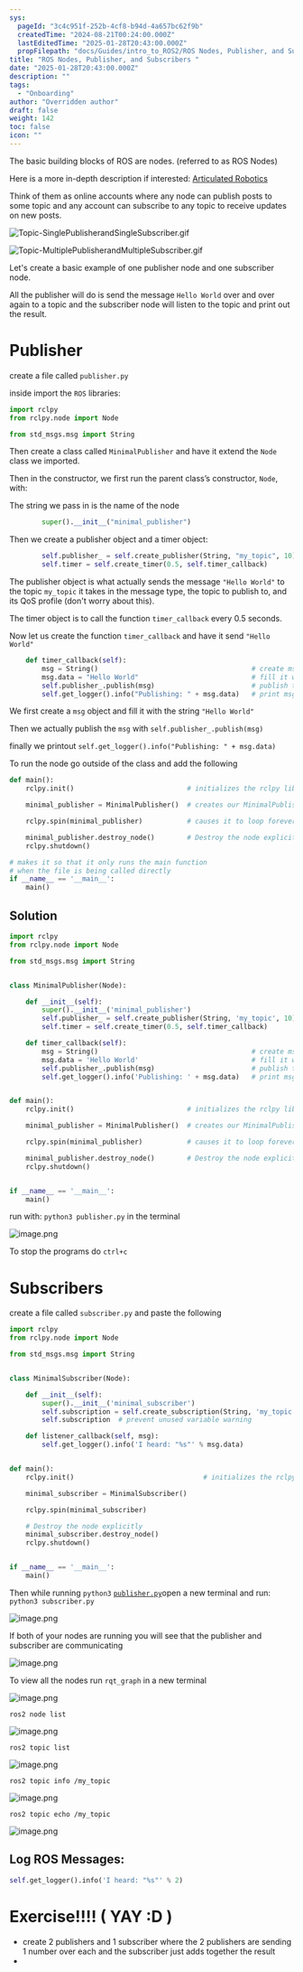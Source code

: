 ```yaml
---
sys:
  pageId: "3c4c951f-252b-4cf8-b94d-4a657bc62f9b"
  createdTime: "2024-08-21T00:24:00.000Z"
  lastEditedTime: "2025-01-28T20:43:00.000Z"
  propFilepath: "docs/Guides/intro_to_ROS2/ROS Nodes, Publisher, and Subscribers .md"
title: "ROS Nodes, Publisher, and Subscribers "
date: "2025-01-28T20:43:00.000Z"
description: ""
tags:
  - "Onboarding"
author: "Overridden author"
draft: false
weight: 142
toc: false
icon: ""
---
```


The basic building blocks of ROS are nodes. (referred to as ROS Nodes)

Here is a more in-depth description if interested: [Articulated Robotics](https://articulatedrobotics.xyz/tutorials/ready-for-ros/ros-overview#2-nodes)

Think of them as online accounts where any node can publish posts to some topic and any account can subscribe to any topic to receive updates on new posts.

![Topic-SinglePublisherandSingleSubscriber.gif](https://docs.ros.org/en/humble/_images/Topic-SinglePublisherandSingleSubscriber.gif)

![Topic-MultiplePublisherandMultipleSubscriber.gif](https://docs.ros.org/en/humble/_images/Topic-MultiplePublisherandMultipleSubscriber.gif)

Let's create a basic example of one publisher node and one subscriber node.

All the publisher will do is send the message `Hello World` over and over again to a topic and the subscriber node will listen to the topic and print out the result.

# Publisher

create a file called `publisher.py` 

inside import the `ROS` libraries:

```python
import rclpy
from rclpy.node import Node

from std_msgs.msg import String
```

Then create a class called `MinimalPublisher` and have it extend the `Node` class we imported.

Then in the constructor, we first run the parent class’s constructor, `Node`, with:

The string we pass in is the name of the node

```python
        super().__init__("minimal_publisher")
```

Then we create a publisher object and a timer object:

```python
        self.publisher_ = self.create_publisher(String, "my_topic", 10)
        self.timer = self.create_timer(0.5, self.timer_callback)
```

The publisher object is what actually sends the message `"Hello World"` to the topic `my_topic` it takes in the message type, the topic to publish to, and its QoS profile (don't worry about this).

The timer object is to call the function `timer_callback` every 0.5 seconds.

Now let us create the function `timer_callback` and have it send `"Hello World"`

```python
    def timer_callback(self):
        msg = String()                                      # create msg object
        msg.data = "Hello World"                            # fill it with data
        self.publisher_.publish(msg)                        # publish the message
        self.get_logger().info("Publishing: " + msg.data)   # print msg
```

We first create a `msg` object and fill it with the string `"Hello World"`

Then we actually publish the `msg` with `self.publisher_.publish(msg)`

finally we printout `self.get_logger().info("Publishing: " + msg.data)`

To run the node go outside of the class and add the following

```python
def main():
    rclpy.init()                            # initializes the rclpy library

    minimal_publisher = MinimalPublisher()  # creates our MinimalPublisher object

    rclpy.spin(minimal_publisher)           # causes it to loop forever

    minimal_publisher.destroy_node()        # Destroy the node explicitly
    rclpy.shutdown()

# makes it so that it only runs the main function
# when the file is being called directly
if __name__ == '__main__': 
    main()
```

## Solution

```python
import rclpy
from rclpy.node import Node

from std_msgs.msg import String


class MinimalPublisher(Node):

    def __init__(self):
        super().__init__('minimal_publisher')
        self.publisher_ = self.create_publisher(String, 'my_topic', 10)
        self.timer = self.create_timer(0.5, self.timer_callback)

    def timer_callback(self):
        msg = String()                                      # create msg object
        msg.data = 'Hello World'                            # fill it with data
        self.publisher_.publish(msg)                        # publish the message
        self.get_logger().info('Publishing: ' + msg.data)   # print msg


def main():
    rclpy.init()                            # initializes the rclpy library

    minimal_publisher = MinimalPublisher()  # creates our MinimalPublisher object

    rclpy.spin(minimal_publisher)           # causes it to loop forever

    minimal_publisher.destroy_node()        # Destroy the node explicitly
    rclpy.shutdown()


if __name__ == '__main__':
    main()
```

run with: `python3 publisher.py` in the terminal

![image.png](https://prod-files-secure.s3.us-west-2.amazonaws.com/d518164a-d88e-44d1-a4ee-3adb3bd8bce0/9214accb-ad5b-44f1-a31c-b3167c59138b/image.png?X-Amz-Algorithm=AWS4-HMAC-SHA256&X-Amz-Content-Sha256=UNSIGNED-PAYLOAD&X-Amz-Credential=ASIAZI2LB4665DQBNOOY%2F20250215%2Fus-west-2%2Fs3%2Faws4_request&X-Amz-Date=20250215T110122Z&X-Amz-Expires=3600&X-Amz-Security-Token=IQoJb3JpZ2luX2VjEBoaCXVzLXdlc3QtMiJHMEUCIGyCsocXlNllbpOQZRytNsX%2BDn%2FF5U8W%2FTH1x0B4bNtZAiEAlMS4tSaHrEigwkDu%2FOtHJijoVfWNt1gVDivYjZ6LAQkq%2FwMIQxAAGgw2Mzc0MjMxODM4MDUiDD5QI8tEuTiCmw36gCrcA1%2BSkMBLTisYAtXJS0Na9Eu6kMykwXTJNo6wYX0197Wn3IyWeTk87ynkQQLhIPp%2FVPTZndsW2qKXL5rfF8aRRLIZGpVUvw1tq9S5EJlKrOAPtKoydt0HNthoSNLn74loC8AIr94949LaFb14nTv5qGSBfr3ybe66EkGh6qAbful%2Bhy8mcVEcbBNvG5f810297jq03MIfaygZm%2BHEzj%2Br0Cg931epZ24hg%2FSnO6FTH%2BQx4tqG%2FXRLotKtjRXEkMj4tEjUohu7vkDA2%2Ff8fstwI%2BGEIGkJxSiI4iQ%2BRX8QWqRN4PwOWqTjkPGDKkwT2qnTjQvk5cPPmWSHe9d3V7waZQhB5kSv2dRxp5CO%2BtCjfrfiV33wNunon8hVi7UkpQ2j%2BoNYZOvO0lK5WTa6q2aLy0xgNLab0CTKodXfUKUzuXIBBlzPg13oQO6JON%2FTQJOk2M%2FZJCd3yF5vlbRBccj4QmrS5FjnKGtmgfu5hEJlULxysoqvx1n50a13jDG89YmpJ5Cns8vaDi3oSKs5xUTnAF%2BpqJczVFU7qxRtEHmQHbTqjmNKYd7veoliol19xa3HmazA6JDq8tbpVZySFgTtXbQ9mFW0%2BFsxMRqdAvaUAGxEINnhMvuTm8mE0wgeMMm%2Bwb0GOqUB0ziCIWvOsSzmSfRHcEyPKfp9OyiLiMn1X5Gp1tDfBHIoZGK7Z2IXlHW3L4CSzXZcSHyEMbsjezKSoOS2zb6PUx%2BVKynPP8e6Jg91xWg3sIvgxkbLKj3JzeYpIY44cnXZvd7VVXIVxj7MFlxGnCRIHY6SNH%2BikWZW8T%2BzD1ElcQ0K%2FG1lejKmHCqzRDA0jlRs6byXk6ym3l9FQm%2FSqTFPrkUbGZbi&X-Amz-Signature=647f7a31cd49a7853ccd0b73545c45d34225af1b8c7d73d875e59f5475e1e504&X-Amz-SignedHeaders=host&x-id=GetObject)

To stop the programs do `ctrl+c`

# Subscribers

create a file called `subscriber.py` and paste the following

```python
import rclpy
from rclpy.node import Node

from std_msgs.msg import String


class MinimalSubscriber(Node):

    def __init__(self):
        super().__init__('minimal_subscriber')
        self.subscription = self.create_subscription(String, 'my_topic', self.listener_callback, 10)
        self.subscription  # prevent unused variable warning

    def listener_callback(self, msg):
        self.get_logger().info('I heard: "%s"' % msg.data)


def main():
    rclpy.init()                                # initializes the rclpy library

    minimal_subscriber = MinimalSubscriber()

    rclpy.spin(minimal_subscriber)

    # Destroy the node explicitly
    minimal_subscriber.destroy_node()
    rclpy.shutdown()


if __name__ == '__main__':
    main()
```

Then while running `python3` [`publisher.py`](http://publisher.py/)open a new terminal and run: `python3 subscriber.py` 

![image.png](https://prod-files-secure.s3.us-west-2.amazonaws.com/d518164a-d88e-44d1-a4ee-3adb3bd8bce0/611fccf2-c738-4dbd-94e9-98f209092866/image.png?X-Amz-Algorithm=AWS4-HMAC-SHA256&X-Amz-Content-Sha256=UNSIGNED-PAYLOAD&X-Amz-Credential=ASIAZI2LB4665DQBNOOY%2F20250215%2Fus-west-2%2Fs3%2Faws4_request&X-Amz-Date=20250215T110123Z&X-Amz-Expires=3600&X-Amz-Security-Token=IQoJb3JpZ2luX2VjEBoaCXVzLXdlc3QtMiJHMEUCIGyCsocXlNllbpOQZRytNsX%2BDn%2FF5U8W%2FTH1x0B4bNtZAiEAlMS4tSaHrEigwkDu%2FOtHJijoVfWNt1gVDivYjZ6LAQkq%2FwMIQxAAGgw2Mzc0MjMxODM4MDUiDD5QI8tEuTiCmw36gCrcA1%2BSkMBLTisYAtXJS0Na9Eu6kMykwXTJNo6wYX0197Wn3IyWeTk87ynkQQLhIPp%2FVPTZndsW2qKXL5rfF8aRRLIZGpVUvw1tq9S5EJlKrOAPtKoydt0HNthoSNLn74loC8AIr94949LaFb14nTv5qGSBfr3ybe66EkGh6qAbful%2Bhy8mcVEcbBNvG5f810297jq03MIfaygZm%2BHEzj%2Br0Cg931epZ24hg%2FSnO6FTH%2BQx4tqG%2FXRLotKtjRXEkMj4tEjUohu7vkDA2%2Ff8fstwI%2BGEIGkJxSiI4iQ%2BRX8QWqRN4PwOWqTjkPGDKkwT2qnTjQvk5cPPmWSHe9d3V7waZQhB5kSv2dRxp5CO%2BtCjfrfiV33wNunon8hVi7UkpQ2j%2BoNYZOvO0lK5WTa6q2aLy0xgNLab0CTKodXfUKUzuXIBBlzPg13oQO6JON%2FTQJOk2M%2FZJCd3yF5vlbRBccj4QmrS5FjnKGtmgfu5hEJlULxysoqvx1n50a13jDG89YmpJ5Cns8vaDi3oSKs5xUTnAF%2BpqJczVFU7qxRtEHmQHbTqjmNKYd7veoliol19xa3HmazA6JDq8tbpVZySFgTtXbQ9mFW0%2BFsxMRqdAvaUAGxEINnhMvuTm8mE0wgeMMm%2Bwb0GOqUB0ziCIWvOsSzmSfRHcEyPKfp9OyiLiMn1X5Gp1tDfBHIoZGK7Z2IXlHW3L4CSzXZcSHyEMbsjezKSoOS2zb6PUx%2BVKynPP8e6Jg91xWg3sIvgxkbLKj3JzeYpIY44cnXZvd7VVXIVxj7MFlxGnCRIHY6SNH%2BikWZW8T%2BzD1ElcQ0K%2FG1lejKmHCqzRDA0jlRs6byXk6ym3l9FQm%2FSqTFPrkUbGZbi&X-Amz-Signature=20c73f2949221a4933dfeabb20530d6d48f5abfbea02b0259c1760034c751322&X-Amz-SignedHeaders=host&x-id=GetObject)

If both of your nodes are running you will see that the publisher and subscriber are communicating

![image.png](https://prod-files-secure.s3.us-west-2.amazonaws.com/d518164a-d88e-44d1-a4ee-3adb3bd8bce0/eea428b5-1cf0-43bb-a30b-81cbaf6c5c78/image.png?X-Amz-Algorithm=AWS4-HMAC-SHA256&X-Amz-Content-Sha256=UNSIGNED-PAYLOAD&X-Amz-Credential=ASIAZI2LB4665DQBNOOY%2F20250215%2Fus-west-2%2Fs3%2Faws4_request&X-Amz-Date=20250215T110123Z&X-Amz-Expires=3600&X-Amz-Security-Token=IQoJb3JpZ2luX2VjEBoaCXVzLXdlc3QtMiJHMEUCIGyCsocXlNllbpOQZRytNsX%2BDn%2FF5U8W%2FTH1x0B4bNtZAiEAlMS4tSaHrEigwkDu%2FOtHJijoVfWNt1gVDivYjZ6LAQkq%2FwMIQxAAGgw2Mzc0MjMxODM4MDUiDD5QI8tEuTiCmw36gCrcA1%2BSkMBLTisYAtXJS0Na9Eu6kMykwXTJNo6wYX0197Wn3IyWeTk87ynkQQLhIPp%2FVPTZndsW2qKXL5rfF8aRRLIZGpVUvw1tq9S5EJlKrOAPtKoydt0HNthoSNLn74loC8AIr94949LaFb14nTv5qGSBfr3ybe66EkGh6qAbful%2Bhy8mcVEcbBNvG5f810297jq03MIfaygZm%2BHEzj%2Br0Cg931epZ24hg%2FSnO6FTH%2BQx4tqG%2FXRLotKtjRXEkMj4tEjUohu7vkDA2%2Ff8fstwI%2BGEIGkJxSiI4iQ%2BRX8QWqRN4PwOWqTjkPGDKkwT2qnTjQvk5cPPmWSHe9d3V7waZQhB5kSv2dRxp5CO%2BtCjfrfiV33wNunon8hVi7UkpQ2j%2BoNYZOvO0lK5WTa6q2aLy0xgNLab0CTKodXfUKUzuXIBBlzPg13oQO6JON%2FTQJOk2M%2FZJCd3yF5vlbRBccj4QmrS5FjnKGtmgfu5hEJlULxysoqvx1n50a13jDG89YmpJ5Cns8vaDi3oSKs5xUTnAF%2BpqJczVFU7qxRtEHmQHbTqjmNKYd7veoliol19xa3HmazA6JDq8tbpVZySFgTtXbQ9mFW0%2BFsxMRqdAvaUAGxEINnhMvuTm8mE0wgeMMm%2Bwb0GOqUB0ziCIWvOsSzmSfRHcEyPKfp9OyiLiMn1X5Gp1tDfBHIoZGK7Z2IXlHW3L4CSzXZcSHyEMbsjezKSoOS2zb6PUx%2BVKynPP8e6Jg91xWg3sIvgxkbLKj3JzeYpIY44cnXZvd7VVXIVxj7MFlxGnCRIHY6SNH%2BikWZW8T%2BzD1ElcQ0K%2FG1lejKmHCqzRDA0jlRs6byXk6ym3l9FQm%2FSqTFPrkUbGZbi&X-Amz-Signature=b41b6ec08f4d43ab9a4691985c5e5d577b1ad47a841a994d0977ee7cdb302e39&X-Amz-SignedHeaders=host&x-id=GetObject)

To view all the nodes run `rqt_graph` in a new terminal

![image.png](https://prod-files-secure.s3.us-west-2.amazonaws.com/d518164a-d88e-44d1-a4ee-3adb3bd8bce0/1d98e964-4318-4d62-b5c4-8c8f78368598/image.png?X-Amz-Algorithm=AWS4-HMAC-SHA256&X-Amz-Content-Sha256=UNSIGNED-PAYLOAD&X-Amz-Credential=ASIAZI2LB4665DQBNOOY%2F20250215%2Fus-west-2%2Fs3%2Faws4_request&X-Amz-Date=20250215T110123Z&X-Amz-Expires=3600&X-Amz-Security-Token=IQoJb3JpZ2luX2VjEBoaCXVzLXdlc3QtMiJHMEUCIGyCsocXlNllbpOQZRytNsX%2BDn%2FF5U8W%2FTH1x0B4bNtZAiEAlMS4tSaHrEigwkDu%2FOtHJijoVfWNt1gVDivYjZ6LAQkq%2FwMIQxAAGgw2Mzc0MjMxODM4MDUiDD5QI8tEuTiCmw36gCrcA1%2BSkMBLTisYAtXJS0Na9Eu6kMykwXTJNo6wYX0197Wn3IyWeTk87ynkQQLhIPp%2FVPTZndsW2qKXL5rfF8aRRLIZGpVUvw1tq9S5EJlKrOAPtKoydt0HNthoSNLn74loC8AIr94949LaFb14nTv5qGSBfr3ybe66EkGh6qAbful%2Bhy8mcVEcbBNvG5f810297jq03MIfaygZm%2BHEzj%2Br0Cg931epZ24hg%2FSnO6FTH%2BQx4tqG%2FXRLotKtjRXEkMj4tEjUohu7vkDA2%2Ff8fstwI%2BGEIGkJxSiI4iQ%2BRX8QWqRN4PwOWqTjkPGDKkwT2qnTjQvk5cPPmWSHe9d3V7waZQhB5kSv2dRxp5CO%2BtCjfrfiV33wNunon8hVi7UkpQ2j%2BoNYZOvO0lK5WTa6q2aLy0xgNLab0CTKodXfUKUzuXIBBlzPg13oQO6JON%2FTQJOk2M%2FZJCd3yF5vlbRBccj4QmrS5FjnKGtmgfu5hEJlULxysoqvx1n50a13jDG89YmpJ5Cns8vaDi3oSKs5xUTnAF%2BpqJczVFU7qxRtEHmQHbTqjmNKYd7veoliol19xa3HmazA6JDq8tbpVZySFgTtXbQ9mFW0%2BFsxMRqdAvaUAGxEINnhMvuTm8mE0wgeMMm%2Bwb0GOqUB0ziCIWvOsSzmSfRHcEyPKfp9OyiLiMn1X5Gp1tDfBHIoZGK7Z2IXlHW3L4CSzXZcSHyEMbsjezKSoOS2zb6PUx%2BVKynPP8e6Jg91xWg3sIvgxkbLKj3JzeYpIY44cnXZvd7VVXIVxj7MFlxGnCRIHY6SNH%2BikWZW8T%2BzD1ElcQ0K%2FG1lejKmHCqzRDA0jlRs6byXk6ym3l9FQm%2FSqTFPrkUbGZbi&X-Amz-Signature=2aea438f1a13380ef9831072fc0ac70a82610def81c1472773186bc1d00e0ff4&X-Amz-SignedHeaders=host&x-id=GetObject)

`ros2 node list`

![image.png](https://prod-files-secure.s3.us-west-2.amazonaws.com/d518164a-d88e-44d1-a4ee-3adb3bd8bce0/680ac8cf-e6d9-4164-9ece-5b9a6fccffee/image.png?X-Amz-Algorithm=AWS4-HMAC-SHA256&X-Amz-Content-Sha256=UNSIGNED-PAYLOAD&X-Amz-Credential=ASIAZI2LB4665DQBNOOY%2F20250215%2Fus-west-2%2Fs3%2Faws4_request&X-Amz-Date=20250215T110123Z&X-Amz-Expires=3600&X-Amz-Security-Token=IQoJb3JpZ2luX2VjEBoaCXVzLXdlc3QtMiJHMEUCIGyCsocXlNllbpOQZRytNsX%2BDn%2FF5U8W%2FTH1x0B4bNtZAiEAlMS4tSaHrEigwkDu%2FOtHJijoVfWNt1gVDivYjZ6LAQkq%2FwMIQxAAGgw2Mzc0MjMxODM4MDUiDD5QI8tEuTiCmw36gCrcA1%2BSkMBLTisYAtXJS0Na9Eu6kMykwXTJNo6wYX0197Wn3IyWeTk87ynkQQLhIPp%2FVPTZndsW2qKXL5rfF8aRRLIZGpVUvw1tq9S5EJlKrOAPtKoydt0HNthoSNLn74loC8AIr94949LaFb14nTv5qGSBfr3ybe66EkGh6qAbful%2Bhy8mcVEcbBNvG5f810297jq03MIfaygZm%2BHEzj%2Br0Cg931epZ24hg%2FSnO6FTH%2BQx4tqG%2FXRLotKtjRXEkMj4tEjUohu7vkDA2%2Ff8fstwI%2BGEIGkJxSiI4iQ%2BRX8QWqRN4PwOWqTjkPGDKkwT2qnTjQvk5cPPmWSHe9d3V7waZQhB5kSv2dRxp5CO%2BtCjfrfiV33wNunon8hVi7UkpQ2j%2BoNYZOvO0lK5WTa6q2aLy0xgNLab0CTKodXfUKUzuXIBBlzPg13oQO6JON%2FTQJOk2M%2FZJCd3yF5vlbRBccj4QmrS5FjnKGtmgfu5hEJlULxysoqvx1n50a13jDG89YmpJ5Cns8vaDi3oSKs5xUTnAF%2BpqJczVFU7qxRtEHmQHbTqjmNKYd7veoliol19xa3HmazA6JDq8tbpVZySFgTtXbQ9mFW0%2BFsxMRqdAvaUAGxEINnhMvuTm8mE0wgeMMm%2Bwb0GOqUB0ziCIWvOsSzmSfRHcEyPKfp9OyiLiMn1X5Gp1tDfBHIoZGK7Z2IXlHW3L4CSzXZcSHyEMbsjezKSoOS2zb6PUx%2BVKynPP8e6Jg91xWg3sIvgxkbLKj3JzeYpIY44cnXZvd7VVXIVxj7MFlxGnCRIHY6SNH%2BikWZW8T%2BzD1ElcQ0K%2FG1lejKmHCqzRDA0jlRs6byXk6ym3l9FQm%2FSqTFPrkUbGZbi&X-Amz-Signature=6ff1a7addc00d6a6b475b2c75f2f04067343815bd8f10d9399a87482868fad10&X-Amz-SignedHeaders=host&x-id=GetObject)

`ros2 topic list`

![image.png](https://prod-files-secure.s3.us-west-2.amazonaws.com/d518164a-d88e-44d1-a4ee-3adb3bd8bce0/eee2ebe1-27ef-4a4a-96fb-2ca54126fb29/image.png?X-Amz-Algorithm=AWS4-HMAC-SHA256&X-Amz-Content-Sha256=UNSIGNED-PAYLOAD&X-Amz-Credential=ASIAZI2LB4665DQBNOOY%2F20250215%2Fus-west-2%2Fs3%2Faws4_request&X-Amz-Date=20250215T110122Z&X-Amz-Expires=3600&X-Amz-Security-Token=IQoJb3JpZ2luX2VjEBoaCXVzLXdlc3QtMiJHMEUCIGyCsocXlNllbpOQZRytNsX%2BDn%2FF5U8W%2FTH1x0B4bNtZAiEAlMS4tSaHrEigwkDu%2FOtHJijoVfWNt1gVDivYjZ6LAQkq%2FwMIQxAAGgw2Mzc0MjMxODM4MDUiDD5QI8tEuTiCmw36gCrcA1%2BSkMBLTisYAtXJS0Na9Eu6kMykwXTJNo6wYX0197Wn3IyWeTk87ynkQQLhIPp%2FVPTZndsW2qKXL5rfF8aRRLIZGpVUvw1tq9S5EJlKrOAPtKoydt0HNthoSNLn74loC8AIr94949LaFb14nTv5qGSBfr3ybe66EkGh6qAbful%2Bhy8mcVEcbBNvG5f810297jq03MIfaygZm%2BHEzj%2Br0Cg931epZ24hg%2FSnO6FTH%2BQx4tqG%2FXRLotKtjRXEkMj4tEjUohu7vkDA2%2Ff8fstwI%2BGEIGkJxSiI4iQ%2BRX8QWqRN4PwOWqTjkPGDKkwT2qnTjQvk5cPPmWSHe9d3V7waZQhB5kSv2dRxp5CO%2BtCjfrfiV33wNunon8hVi7UkpQ2j%2BoNYZOvO0lK5WTa6q2aLy0xgNLab0CTKodXfUKUzuXIBBlzPg13oQO6JON%2FTQJOk2M%2FZJCd3yF5vlbRBccj4QmrS5FjnKGtmgfu5hEJlULxysoqvx1n50a13jDG89YmpJ5Cns8vaDi3oSKs5xUTnAF%2BpqJczVFU7qxRtEHmQHbTqjmNKYd7veoliol19xa3HmazA6JDq8tbpVZySFgTtXbQ9mFW0%2BFsxMRqdAvaUAGxEINnhMvuTm8mE0wgeMMm%2Bwb0GOqUB0ziCIWvOsSzmSfRHcEyPKfp9OyiLiMn1X5Gp1tDfBHIoZGK7Z2IXlHW3L4CSzXZcSHyEMbsjezKSoOS2zb6PUx%2BVKynPP8e6Jg91xWg3sIvgxkbLKj3JzeYpIY44cnXZvd7VVXIVxj7MFlxGnCRIHY6SNH%2BikWZW8T%2BzD1ElcQ0K%2FG1lejKmHCqzRDA0jlRs6byXk6ym3l9FQm%2FSqTFPrkUbGZbi&X-Amz-Signature=be3586addffbca97b865d88c3d6e56e1ceb298800d59de1f9850da737da7c54d&X-Amz-SignedHeaders=host&x-id=GetObject)

`ros2 topic info /my_topic`

![image.png](https://prod-files-secure.s3.us-west-2.amazonaws.com/d518164a-d88e-44d1-a4ee-3adb3bd8bce0/6288ef12-cb9e-406f-b9eb-65feed3a9011/image.png?X-Amz-Algorithm=AWS4-HMAC-SHA256&X-Amz-Content-Sha256=UNSIGNED-PAYLOAD&X-Amz-Credential=ASIAZI2LB4665DQBNOOY%2F20250215%2Fus-west-2%2Fs3%2Faws4_request&X-Amz-Date=20250215T110122Z&X-Amz-Expires=3600&X-Amz-Security-Token=IQoJb3JpZ2luX2VjEBoaCXVzLXdlc3QtMiJHMEUCIGyCsocXlNllbpOQZRytNsX%2BDn%2FF5U8W%2FTH1x0B4bNtZAiEAlMS4tSaHrEigwkDu%2FOtHJijoVfWNt1gVDivYjZ6LAQkq%2FwMIQxAAGgw2Mzc0MjMxODM4MDUiDD5QI8tEuTiCmw36gCrcA1%2BSkMBLTisYAtXJS0Na9Eu6kMykwXTJNo6wYX0197Wn3IyWeTk87ynkQQLhIPp%2FVPTZndsW2qKXL5rfF8aRRLIZGpVUvw1tq9S5EJlKrOAPtKoydt0HNthoSNLn74loC8AIr94949LaFb14nTv5qGSBfr3ybe66EkGh6qAbful%2Bhy8mcVEcbBNvG5f810297jq03MIfaygZm%2BHEzj%2Br0Cg931epZ24hg%2FSnO6FTH%2BQx4tqG%2FXRLotKtjRXEkMj4tEjUohu7vkDA2%2Ff8fstwI%2BGEIGkJxSiI4iQ%2BRX8QWqRN4PwOWqTjkPGDKkwT2qnTjQvk5cPPmWSHe9d3V7waZQhB5kSv2dRxp5CO%2BtCjfrfiV33wNunon8hVi7UkpQ2j%2BoNYZOvO0lK5WTa6q2aLy0xgNLab0CTKodXfUKUzuXIBBlzPg13oQO6JON%2FTQJOk2M%2FZJCd3yF5vlbRBccj4QmrS5FjnKGtmgfu5hEJlULxysoqvx1n50a13jDG89YmpJ5Cns8vaDi3oSKs5xUTnAF%2BpqJczVFU7qxRtEHmQHbTqjmNKYd7veoliol19xa3HmazA6JDq8tbpVZySFgTtXbQ9mFW0%2BFsxMRqdAvaUAGxEINnhMvuTm8mE0wgeMMm%2Bwb0GOqUB0ziCIWvOsSzmSfRHcEyPKfp9OyiLiMn1X5Gp1tDfBHIoZGK7Z2IXlHW3L4CSzXZcSHyEMbsjezKSoOS2zb6PUx%2BVKynPP8e6Jg91xWg3sIvgxkbLKj3JzeYpIY44cnXZvd7VVXIVxj7MFlxGnCRIHY6SNH%2BikWZW8T%2BzD1ElcQ0K%2FG1lejKmHCqzRDA0jlRs6byXk6ym3l9FQm%2FSqTFPrkUbGZbi&X-Amz-Signature=3db1fa0f08af29e3070667157ef07600fd4a7df0fb735e776a68dca477557208&X-Amz-SignedHeaders=host&x-id=GetObject)

`ros2 topic echo /my_topic`

![image.png](https://prod-files-secure.s3.us-west-2.amazonaws.com/d518164a-d88e-44d1-a4ee-3adb3bd8bce0/0a6fcb4d-422d-4a6c-a803-749ef4adf2c6/image.png?X-Amz-Algorithm=AWS4-HMAC-SHA256&X-Amz-Content-Sha256=UNSIGNED-PAYLOAD&X-Amz-Credential=ASIAZI2LB4665DQBNOOY%2F20250215%2Fus-west-2%2Fs3%2Faws4_request&X-Amz-Date=20250215T110123Z&X-Amz-Expires=3600&X-Amz-Security-Token=IQoJb3JpZ2luX2VjEBoaCXVzLXdlc3QtMiJHMEUCIGyCsocXlNllbpOQZRytNsX%2BDn%2FF5U8W%2FTH1x0B4bNtZAiEAlMS4tSaHrEigwkDu%2FOtHJijoVfWNt1gVDivYjZ6LAQkq%2FwMIQxAAGgw2Mzc0MjMxODM4MDUiDD5QI8tEuTiCmw36gCrcA1%2BSkMBLTisYAtXJS0Na9Eu6kMykwXTJNo6wYX0197Wn3IyWeTk87ynkQQLhIPp%2FVPTZndsW2qKXL5rfF8aRRLIZGpVUvw1tq9S5EJlKrOAPtKoydt0HNthoSNLn74loC8AIr94949LaFb14nTv5qGSBfr3ybe66EkGh6qAbful%2Bhy8mcVEcbBNvG5f810297jq03MIfaygZm%2BHEzj%2Br0Cg931epZ24hg%2FSnO6FTH%2BQx4tqG%2FXRLotKtjRXEkMj4tEjUohu7vkDA2%2Ff8fstwI%2BGEIGkJxSiI4iQ%2BRX8QWqRN4PwOWqTjkPGDKkwT2qnTjQvk5cPPmWSHe9d3V7waZQhB5kSv2dRxp5CO%2BtCjfrfiV33wNunon8hVi7UkpQ2j%2BoNYZOvO0lK5WTa6q2aLy0xgNLab0CTKodXfUKUzuXIBBlzPg13oQO6JON%2FTQJOk2M%2FZJCd3yF5vlbRBccj4QmrS5FjnKGtmgfu5hEJlULxysoqvx1n50a13jDG89YmpJ5Cns8vaDi3oSKs5xUTnAF%2BpqJczVFU7qxRtEHmQHbTqjmNKYd7veoliol19xa3HmazA6JDq8tbpVZySFgTtXbQ9mFW0%2BFsxMRqdAvaUAGxEINnhMvuTm8mE0wgeMMm%2Bwb0GOqUB0ziCIWvOsSzmSfRHcEyPKfp9OyiLiMn1X5Gp1tDfBHIoZGK7Z2IXlHW3L4CSzXZcSHyEMbsjezKSoOS2zb6PUx%2BVKynPP8e6Jg91xWg3sIvgxkbLKj3JzeYpIY44cnXZvd7VVXIVxj7MFlxGnCRIHY6SNH%2BikWZW8T%2BzD1ElcQ0K%2FG1lejKmHCqzRDA0jlRs6byXk6ym3l9FQm%2FSqTFPrkUbGZbi&X-Amz-Signature=2c55a578f42069135a1b9f3724eac62eb38dbbb22053b29037c31b0b172df34a&X-Amz-SignedHeaders=host&x-id=GetObject)

## Log ROS Messages:

```python
self.get_logger().info('I heard: "%s"' % 2)
```

# Exercise!!!! ( YAY :D )

- create 2 publishers and 1 subscriber where the 2 publishers are sending 1 number over each and the subscriber just adds together the result
- 
